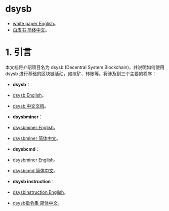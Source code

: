 # dsysb
- [white paper English](en/paper.md)。
- [白皮书 简体中文](zh/paper_zh.md)。

# 1. 引言

本文档将介绍项目名为 dsysb (Decentral System Blockchain)，并说明如何使用 dsysb 进行基础的区块链活动，如挖矿、转账等。将涉及到三个主要的程序：

- __dsysb__：
- [dsysb English](en/dsysb.md)。
- [dsysb 中文文档](zh/dsysb_zh.md)。


- __dsysbminer__：
- [dsysbminer English](en/dsysbminer.md)。
- [dsysbminer 简体中文](zh/dsysbminer_zh.md)。


- __dsysbcmd__：
- [dsysbminer English](en/dsysbcmd.md)。
- [dsysbcmd 简体中文](zh/dsysbcmd_zh.md)。


- __dsysb instruction__：
- [dsysbinstruction English](en/dsysbinstruction.md)。
- [dsysb指令集 简体中文](zh/dsysbinstruction_zh.md)。
